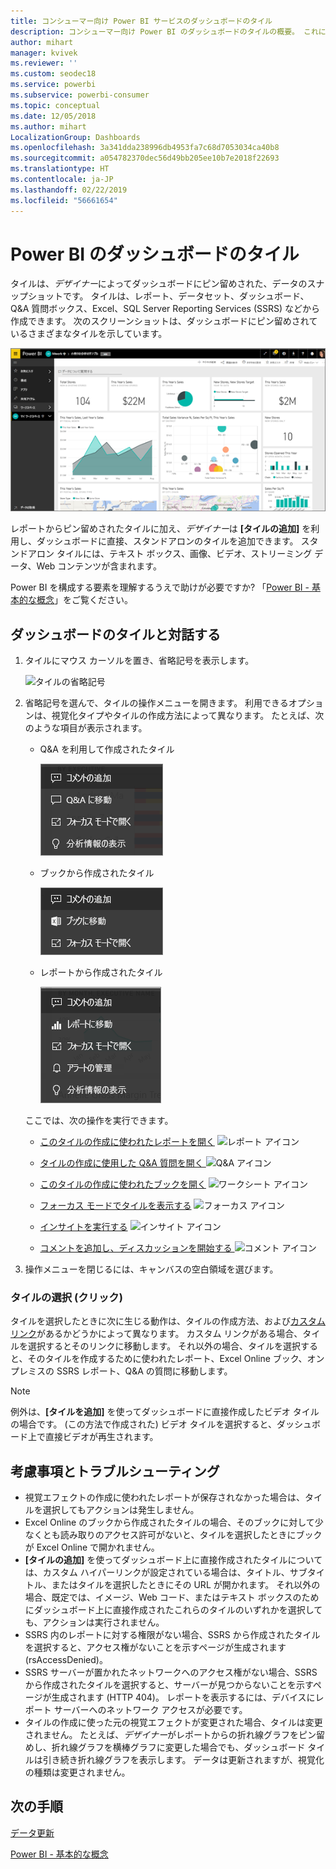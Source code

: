 ```yaml
---
title: コンシューマー向け Power BI サービスのダッシュボードのタイル
description: コンシューマー向け Power BI のダッシュボードのタイルの概要。 これには、SQL Server Reporting Services (SSRS) から作成されるタイルが含まれます。
author: mihart
manager: kvivek
ms.reviewer: ''
ms.custom: seodec18
ms.service: powerbi
ms.subservice: powerbi-consumer
ms.topic: conceptual
ms.date: 12/05/2018
ms.author: mihart
LocalizationGroup: Dashboards
ms.openlocfilehash: 3a341dda238996db4953fa7c68d7053034ca40b8
ms.sourcegitcommit: a054782370dec56d49bb205ee10b7e2018f22693
ms.translationtype: HT
ms.contentlocale: ja-JP
ms.lasthandoff: 02/22/2019
ms.locfileid: "56661654"
---
```

# <a name="dashboard-tiles-in-power-bi"></a>Power BI のダッシュボードのタイル
タイルは、*デザイナー*によってダッシュボードにピン留めされた、データのスナップショットです。 タイルは、レポート、データセット、ダッシュボード、Q&A 質問ボックス、Excel、SQL Server Reporting Services (SSRS) などから作成できます。  次のスクリーンショットは、ダッシュボードにピン留めされているさまざまなタイルを示しています。

![Power BI ダッシュボード](./media/end-user-tiles/power-bi-dashboard.png)


レポートからピン留めされたタイルに加え、*デザイナー*は **[タイルの追加]** を利用し、ダッシュボードに直接、スタンドアロンのタイルを追加できます。 スタンドアロン タイルには、テキスト ボックス、画像、ビデオ、ストリーミング データ、Web コンテンツが含まれます。

Power BI を構成する要素を理解するうえで助けが必要ですか?  「[Power BI - 基本的な概念](end-user-basic-concepts.md)」をご覧ください。


## <a name="interacting-with-tiles-on-a-dashboard"></a>ダッシュボードのタイルと対話する

1. タイルにマウス カーソルを置き、省略記号を表示します。
   
    ![タイルの省略記号](./media/end-user-tiles/ellipses_new.png)
2. 省略記号を選んで、タイルの操作メニューを開きます。 利用できるオプションは、視覚化タイプやタイルの作成方法によって異なります。 たとえば、次のような項目が表示されます。

    - Q&A を利用して作成されたタイル
   
        ![省略記号アイコン](./media/end-user-tiles/power-bi-menu1.png)

    - ブックから作成されたタイル
   
        ![省略記号アイコン](./media/end-user-tiles/power-bi-menu2.png)

    - レポートから作成されたタイル
   
        ![省略記号アイコン](./media/end-user-tiles/power-bi-menu3.png)
   
    ここでは、次の操作を実行できます。
   
   * [このタイルの作成に使われたレポートを開く](end-user-reports.md) ![レポート アイコン](./media/end-user-tiles/chart-icon.jpg)  
   
   * [タイルの作成に使用した Q&A 質問を開く ](end-user-reports.md) ![Q&A アイコン](./media/end-user-tiles/qna-icon.png)  
   

   * [このタイルの作成に使われたブックを開く](end-user-reports.md) ![ワークシート アイコン](./media/end-user-tiles/power-bi-open-worksheet.png)  
    * [フォーカス モードでタイルを表示する](end-user-focus.md) ![フォーカス アイコン](./media/end-user-tiles/fullscreen-icon.jpg)  
     * [インサイトを実行する](end-user-insights.md) ![インサイト アイコン](./media/end-user-tiles/power-bi-insights.png)
    * [コメントを追加し、ディスカッションを開始する ](end-user-comment.md) ![コメント アイコン](./media/end-user-tiles/comment-icons.png)

3. 操作メニューを閉じるには、キャンバスの空白領域を選びます。

### <a name="select-click-a-tile"></a>タイルの選択 (クリック)
タイルを選択したときに次に生じる動作は、タイルの作成方法、および[カスタム リンク](../service-dashboard-edit-tile.md)があるかどうかによって異なります。 カスタム リンクがある場合、タイルを選択するとそのリンクに移動します。 それ以外の場合、タイルを選択すると、そのタイルを作成するために使われたレポート、Excel Online ブック、オンプレミスの SSRS レポート、Q&A の質問に移動します。

> [!NOTE]
> 例外は、**[タイルを追加]** を使ってダッシュボードに直接作成したビデオ タイルの場合です。 (この方法で作成された) ビデオ タイルを選択すると、ダッシュボード上で直接ビデオが再生されます。   
> 
> 

## <a name="considerations-and-troubleshooting"></a>考慮事項とトラブルシューティング
* 視覚エフェクトの作成に使われたレポートが保存されなかった場合は、タイルを選択してもアクションは発生しません。
* Excel Online のブックから作成されたタイルの場合、そのブックに対して少なくとも読み取りのアクセス許可がないと、タイルを選択したときにブックが Excel Online で開かれません。
* **[タイルの追加]** を使ってダッシュボード上に直接作成されたタイルについては、カスタム ハイパーリンクが設定されている場合は、タイトル、サブタイトル、またはタイルを選択したときにその URL が開かれます。  それ以外の場合、既定では、イメージ、Web コード、またはテキスト ボックスのためにダッシュボード上に直接作成されたこれらのタイルのいずれかを選択しても、アクションは実行されません。
* SSRS 内のレポートに対する権限がない場合、SSRS から作成されたタイルを選択すると、アクセス権がないことを示すページが生成されます (rsAccessDenied)。
* SSRS サーバーが置かれたネットワークへのアクセス権がない場合、SSRS から作成されたタイルを選択すると、サーバーが見つからないことを示すページが生成されます (HTTP 404)。 レポートを表示するには、デバイスにレポート サーバーへのネットワーク アクセスが必要です。
* タイルの作成に使った元の視覚エフェクトが変更された場合、タイルは変更されません。  たとえば、*デザイナー*がレポートからの折れ線グラフをピン留めし、折れ線グラフを横棒グラフに変更した場合でも、ダッシュボード タイルは引き続き折れ線グラフを表示します。 データは更新されますが、視覚化の種類は変更されません。

## <a name="next-steps"></a>次の手順
[データ更新](../refresh-data.md)

[Power BI - 基本的な概念](end-user-basic-concepts.md)
